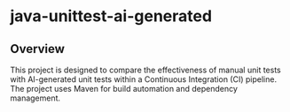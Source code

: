 # java-unittest-ai-generated

## Overview
This project is designed to compare the effectiveness of manual unit tests with AI-generated unit tests within a Continuous Integration (CI) pipeline. The project uses Maven for build automation and dependency management.